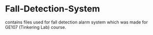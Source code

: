 # Fall-Detection-System
contains files used for fall detection alarm system which was made for GE107 (Tinkering Lab) course.
